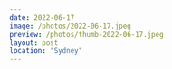 ```yaml
---
date: 2022-06-17
image: /photos/2022-06-17.jpeg
preview: /photos/thumb-2022-06-17.jpeg
layout: post
location: "Sydney"
---
```



